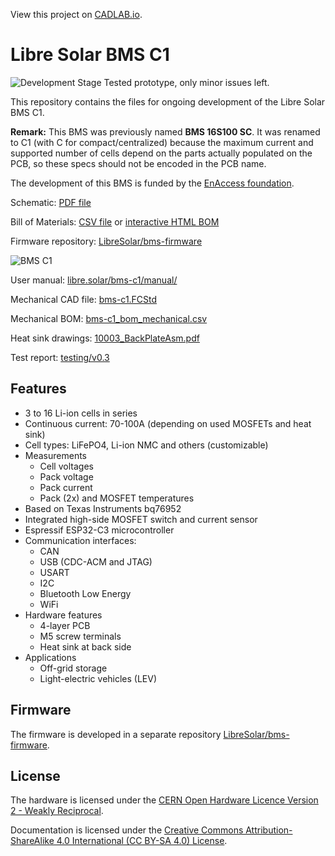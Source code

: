 View this project on [CADLAB.io](https://cadlab.io/project/27131). 

# Libre Solar BMS C1

![Development Stage](https://img.shields.io/badge/development%20stage-eval-yellow.svg) Tested prototype, only minor issues left.

This repository contains the files for ongoing development of the Libre Solar BMS C1.

**Remark:** This BMS was previously named **BMS 16S100 SC**. It was renamed to C1 (with C for compact/centralized) because the maximum current and supported number of cells depend on the parts actually populated on the PCB, so these specs should not be encoded in the PCB name.

The development of this BMS is funded by the [EnAccess foundation](https://enaccess.org).

Schematic: [PDF file](build/bms-c1.pdf)

Bill of Materials: [CSV file](build/bms-c1_bom.csv) or [interactive HTML BOM](https://libre.solar/bms-c1/bms-c1_ibom.html)

Firmware repository: [LibreSolar/bms-firmware](https://github.com/LibreSolar/bms-firmware)

![BMS C1](build/bms-c1.jpg)

User manual: [libre.solar/bms-c1/manual/](https://libre.solar/bms-c1/manual/)

Mechanical CAD file: [bms-c1.FCStd](housing/bms-c1.FCStd)

Mechanical BOM: [bms-c1_bom_mechanical.csv](housing/bms-c1_bom_mechanical.csv)

Heat sink drawings: [10003_BackPlateAsm.pdf](housing/10003_BackPlateAsm.pdf)

Test report: [testing/v0.3](testing/v0.3/README.md)

## Features

- 3 to 16 Li-ion cells in series
- Continuous current: 70-100A (depending on used MOSFETs and heat sink)
- Cell types: LiFePO4, Li-ion NMC and others (customizable)
- Measurements
  - Cell voltages
  - Pack voltage
  - Pack current
  - Pack (2x) and MOSFET temperatures
- Based on Texas Instruments bq76952
- Integrated high-side MOSFET switch and current sensor
- Espressif ESP32-C3 microcontroller
- Communication interfaces:
  - CAN
  - USB (CDC-ACM and JTAG)
  - USART
  - I2C
  - Bluetooth Low Energy
  - WiFi
- Hardware features
  - 4-layer PCB
  - M5 screw terminals
  - Heat sink at back side
- Applications
  - Off-grid storage
  - Light-electric vehicles (LEV)

## Firmware

The firmware is developed in a separate repository [LibreSolar/bms-firmware](https://github.com/LibreSolar/bms-firmware).

## License

The hardware is licensed under the [CERN Open Hardware Licence Version 2 - Weakly Reciprocal](LICENCE).

Documentation is licensed under the [Creative Commons Attribution-ShareAlike 4.0 International (CC BY-SA 4.0) License](https://creativecommons.org/licenses/by-sa/4.0/).
